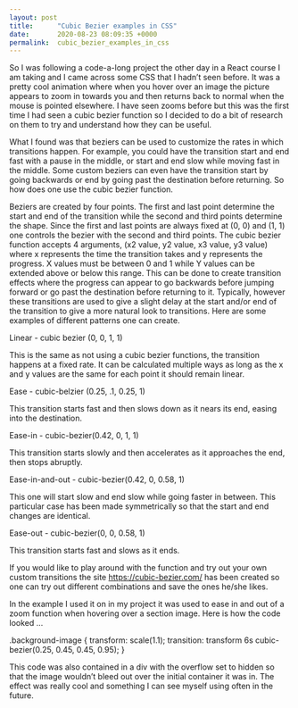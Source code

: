 ```yaml
---
layout: post
title:      "Cubic Bezier examples in CSS"
date:       2020-08-23 08:09:35 +0000
permalink:  cubic_bezier_examples_in_css
---
```



So I was following a code-a-long project the other day in a React course I am taking and I came across some CSS that I hadn’t seen before. It was a pretty cool animation where when you hover over an image the picture appears to zoom in towards you and then returns back to normal when the mouse is pointed elsewhere. I have seen zooms before but this was the first time I had seen a cubic bezier function so I decided to do a bit of research on them to try and understand how they can be useful. 

What I found was that beziers can be used to customize the rates in which transitions happen. For example, you could have the transition start and end fast with a pause in the middle, or start and end slow while moving fast in the middle. Some custom beziers can even have the transition start by going backwards or end by going past the destination before returning. So how does one use the cubic bezier function.

Beziers are created by four points. The first and last point determine the start and end of the transition while the second and third points determine the shape. Since the first and last points are always fixed at (0, 0) and (1, 1) one controls the bezier with the second and third points. The cubic bezier function accepts 4 arguments, (x2 value, y2 value, x3 value, y3 value) where x represents the time the transition takes and y represents the progress. X values must be between 0 and 1 while Y values can be extended above or below this range. This can be done to create transition effects where the progress can appear to go backwards before jumping forward or go past the destination before returning to it. Typically, however these transitions are used to give a slight delay at the start and/or end of the transition to give a more natural look to transitions. Here are some examples of different patterns one can create.

Linear - cubic bezier (0, 0, 1, 1)


This is the same as not using a cubic bezier functions, the transition happens at a fixed rate. It can be calculated multiple ways as long as the x and y values are the same for each point it should remain linear. 


Ease - cubic-belzier (0.25, .1, 0.25, 1)

This transition starts fast and then slows down as it nears its end, easing into the destination.

Ease-in - cubic-bezier(0.42, 0, 1, 1)

This transition starts slowly and then accelerates as it approaches the end, then stops abruptly.

Ease-in-and-out - cubic-bezier(0.42, 0, 0.58, 1)

This one will start slow and end slow while going faster in between. This particular case has been made symmetrically so that the start and end changes are identical.

Ease-out - cubic-bezier(0, 0, 0.58, 1)

This transition starts fast and slows as it ends. 

If you would like to play around with the function and try out your own custom transitions the site https://cubic-bezier.com/ has been created so one can try out different combinations and save the ones he/she likes.

In the example I used it on in my project it was used to ease in and out of a zoom function when hovering over a section image. Here is how the code looked … 

.background-image {
     transform: scale(1.1);
     transition: transform 6s cubic-bezier(0.25, 0.45, 0.45, 0.95);
   }
 
This code was also contained in a div with the overflow set to hidden so that the image wouldn’t bleed out over the initial container it was in. The effect was really cool and something I can see myself using often in the future.

